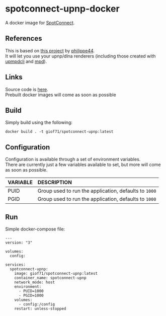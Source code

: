# spotconnect-upnp-docker

A docker image for [SpotConnect](https://github.com/philippe44/SpotConnect).

## References

This is based on [this project](https://github.com/philippe44/SpotConnect) by [philippe44](https://github.com/philippe44).  
It will let you use your upnp/dlna renderers (including those created with [upmpdcli](https://github.com/GioF71/upmpdcli-docker) and [mpd](https://github.com/giof71/mpd-alsa-docker)).  

## Links

Source code is [here](https://github.com/GioF71/spotconnect-upnp-docker).  
Prebuilt docker images will come as soon as possible

## Build

Simply build using the following:

```
docker build . -t giof71/spotconnect-upnp:latest
```

## Configuration

Configuration is available through a set of environment variables.  
There are currently just a few variables available to set, but more will come as soon as possible.  

VARIABLE|DESCRIPTION
:---|:---
PUID|Group used to run the application, defaults to `1000`
PGID|Group used to run the application, defaults to `1000`

## Run

Simple docker-compose file:

```
---
version: "3"

volumes:
  config:

services:
  spotconnect-upnp:
    image: giof71/spotconnect-upnp:latest
    container_name: spotconnect-upnp
    network_mode: host
    environment:
      - PUID=1000
      - PGID=1000
    volumes:
      - config:/config
    restart: unless-stopped
```
